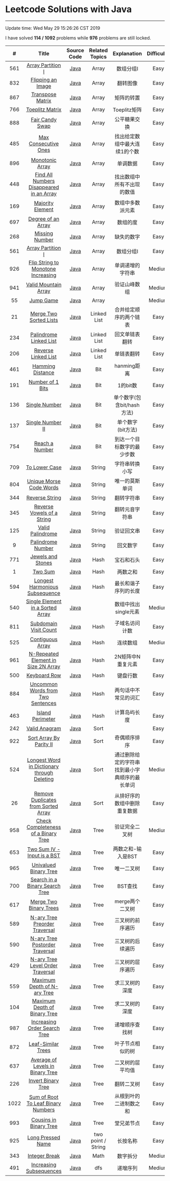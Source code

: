 
# Leetcode Solutions with Java

---
Update time: Wed May 29 15:26:26 CST 2019

I have solved **114 / 1092** problems while **976** problems are still locked.

| # | Title | Source Code | Related Topics | Explanation | Difficulty|
|:---:|:---:|:---:|:---:|:---:|:---:|
| 561 | [Array Partition I](https://leetcode.com/problems/array-partition-i/) | [Java](https://github.com/qincasin/interview/blob/master/src/leetcode/array/DegreeOfAnArray.java) | Array | 数组分组I | Easy |
| 832 | [Flipping an Image](https://leetcode.com/problems/flipping-an-image/) | [Java](https://github.com/qincasin/interview/blob/master/src/leetcode/array/FlippingAnImage.java) | Array | 翻转图像 | Easy |
| 867 | [Transpose Matrix](https://leetcode.com/problems/transpose-matrix/) | [Java](https://github.com/qincasin/interview/blob/master/src/leetcode/array/TransposeMatrix.java) | Array | 矩阵的转置 | Easy |
| 766 | [Toeplitz Matrix](https://leetcode.com/problems/toeplitz-matrix/) | [Java](https://github.com/qincasin/interview/blob/master/src/leetcode/array/ToeplitzMatrix.java) | Array | Toeplitz矩阵 | Easy |
| 888 | [Fair Candy Swap](https://leetcode.com/problems/fair-candy-swap/) | [Java](https://github.com/qincasin/interview/blob/master/src/leetcode/array/FairCandySwap.java) | Array | 公平糖果交换 | Easy |
| 485 | [Max Consecutive Ones](https://leetcode.com/problems/max-consecutive-ones/) | [Java](https://github.com/qincasin/interview/blob/master/src/leetcode/array/MaxConsecutiveOnes.java) | Array | 找出给定数组中最大连续1的个数 | Easy |
| 896 | [Monotonic Array](https://leetcode.com/problems/monotonic-array/) | [Java](https://github.com/qincasin/interview/blob/master/src/leetcode/array/MonotonicArray.java) | Array | 单调数据 | Easy |
| 448 | [Find All Numbers Disappeared in an Array](https://leetcode.com/problems/find-all-numbers-disappeared-in-an-array/) | [Java](https://github.com/qincasin/interview/blob/master/src/leetcode/array/FindAllNumbersDisappearedInAnArray.java) | Array | 找出数组中所有不出现的数值 | Easy |
| 169 | [Majority Element](https://leetcode.com/problems/majority-element/) | [Java](https://github.com/qincasin/interview/blob/master/src/leetcode/array/MajorityElement.java) | Array | 数组中多数派元素 | Easy |
| 697 | [Degree of an Array](https://leetcode.com/problems/degree-of-an-Array/) | [Java](https://github.com/qincasin/interview/blob/master/src/leetcode/array/DegreeOfAnArray.java) | Array | 数组的度 | Easy |
| 268 | [Missing Number](https://leetcode.com/problems/missing-number/) | [Java](https://github.com/qincasin/interview/blob/master/src/leetcode/array/MissingNumber.java) | Array | 缺失的数字 | Easy |
| 561 | [Array Partition I](https://leetcode.com/problems/array-partition-i/) | [Java](https://github.com/qincasin/interview/blob/master/src/leetcode/array/DegreeOfAnArray.java) | Array | 数组分组I | Easy |
| 926 | [Flip String to Monotone Increasing](https://leetcode.com/problems/flip-string-to-monotone-increasing/description/) | [Java](https://github.com/qincasin/interview/blob/master/src/leetcode/contest/_107/FlipStringtoMonotoneIncreasing.java) | Array | 单调递增的字符串 | Medium |
| 941 | [Valid Mountain Array](https://leetcode.com/problems/valid-mountain-array/) | [Java](https://github.com/qincasin/interview/blob/master/src/leetcode/array/ValidMountainArray.java) | Array | 验证山峰数组 | Medium |
| 55  | [Jump Game](https://leetcode.com/problems/jump-game/description/) | [Java](https://github.com/qincasin/interview/blob/master/src/leetcode/array/JumpGame.java) | Array |  | Medium |
| 21  | [Merge Two Sorted Lists](https://leetcode.com/problems/merge-two-sorted-lists/) | [Java](https://github.com/qincasin/interview/blob/master/src/leetcode/list/MergeTwoSortedLists.java) | Linked List | 合并给定顺序的两个链表 | Easy |
| 234 | [Palindrome Linked List](https://leetcode.com/problems/palindrome-linked-list/description/) | [Java](https://github.com/qincasin/interview/blob/master/src/leetcode/list/PalindromeLinkedList.java) | Linked List | 回文单链表翻转 | Easy |
| 206 | [Reverse Linked List](https://leetcode.com/problems/reverse-linked-list/description/) | [Java](https://github.com/qincasin/interview/blob/master/src/leetcode/list/ReverseLinkedList.java) | Linked List | 单链表翻转 | Easy |
| 461 | [Hamming Distance](https://leetcode.com/problems/hamming-distance/description/) | [Java](https://github.com/qincasin/interview/blob/master/src/leetcode/bit/HammingDistance.java) | Bit | hanming距离 | Easy |
| 191 | [Number of 1 Bits](https://leetcode.com/problems/number-of-1-bits/) | [Java](https://github.com/qincasin/interview/blob/master/src/leetcode/bit/NumberOf1Bits.java) | Bit | 1的bit数 | Easy |
| 136 | [Single Number](https://leetcode.com/problems/single-number/) | [Java](https://github.com/qincasin/interview/blob/master/src/leetcode/bit/SingleNumber.java) | Bit | 单个数字(包含bit/hash方法) | Easy |
| 137 | [Single Number II](https://leetcode.com/problems/single-number-ii/) | [Java](https://github.com/qincasin/interview/blob/master/src/leetcode/bit/SingleNumber2.java) | Bit | 单个数字 (bit方法) | Easy |
| 754 | [Reach a Number](https://leetcode.com/problems/reach-a-number/description/) | [Java](https://github.com/qincasin/interview/blob/master/src/leetcode/bit/ReachANumber.java) | Bit | 到达一个目标数字的最少步数  | Easy |
| 709 | [To Lower Case](https://leetcode.com/problems/to-lower-case/) | [Java](https://github.com/qincasin/interview/blob/master/src/leetcode/string/ToLowerCase.java) | String | 字符串转换小写 | Easy |
| 804 | [Unique Morse Code Words](https://leetcode.com/problems/unique-morse-code-words/) | [Java](https://github.com/qincasin/interview/blob/master/src/leetcode/string/UniqueMorseCodeWords.java) | String | 唯一的莫斯单词 | Easy |
| 344 | [Reverse String](https://leetcode.com/problems/reverse-string/description/) | [Java](https://github.com/qincasin/interview/blob/master/src/leetcode/string/ReverseString.java) | String | 翻转字符串 | Easy |
| 345 | [Reverse Vowels of a String](https://leetcode.com/problems/reverse-vowels-of-a-string/description/) | [Java](https://github.com/qincasin/interview/blob/master/src/leetcode/string/ReverseVowelsOfAString.java) | String | 翻转元音字符串 | Easy |
| 125 | [Valid Palindrome](https://leetcode.com/problems/valid-palindrome/description/) | [Java](https://github.com/qincasin/interview/blob/master/src/leetcode/string/ValidPalindrome.java) | String | 验证回文串 | Easy |
| 9   | [Palindrome Number](https://leetcode.com/problems/palindrome-number/description/) | [Java](https://github.com/qincasin/interview/blob/master/src/leetcode/string/PalindromeNumber.java) | String | 回文数字 | Easy |
| 771 | [Jewels and Stones](https://leetcode.com/problems/jewels-and-stones/) | [Java](https://github.com/qincasin/interview/blob/master/src/leetcode/hash/JewelsAndStones.java) | Hash | 宝石和石头 | Easy |
| 1   | [Two Sum](https://leetcode.com/problems/two-sum/description/) | [Java](https://github.com/qincasin/interview/blob/master/src/leetcode/hash/TwoSum.java) | Hash | 两数之和 | Easy |
| 594 | [Longest Harmonious Subsequence](https://leetcode.com/problems/longest-harmonious-subsequence/description/) | [Java](https://github.com/qincasin/interview/blob/master/src/leetcode/hash/LongestHarmoniousSubsequence.java) | Hash | 最长和谐子序列的长度 | Easy |
| 540 | [Single Element in a Sorted Array](https://leetcode.com/problems/single-element-in-a-sorted-array/description/) | [Java](https://github.com/qincasin/interview/blob/master/src/leetcode/hash/SingleElementInASortedArray.java) |  | 数组中找出single元素 | Medium |
| 811 | [Subdomain Visit Count](https://leetcode.com/problems/subdomain-visit-count/description/) | [Java](https://github.com/qincasin/interview/blob/master/src/leetcode/hash/SubdomainVisitCount.java) | Hash | 子域名访问计数 | Easy |
| 525 | [Contiguous Array](https://leetcode.com/problems/contiguous-array/) | [Java](https://github.com/qincasin/interview/blob/master/src/leetcode/hash/ContiguousArray.java) | Hash | 连续数组 | Medium |
| 961 | [N-Repeated Element in Size 2N Array](https://leetcode.com/problems/n-repeated-element-in-size-2n-array) | [Java](https://github.com/qincasin/interview/blob/master/src/leetcode/hash/NRepeatedElementInSize2NArray.java) | Hash | 2N矩阵中N重复元素 | Easy |
| 500 | [Keyboard Row](https://leetcode.com/problems/keyboard-row/) | [Java](https://github.com/qincasin/interview/blob/master/src/leetcode/hash/KeyboardRow.java) | Hash | 键盘行数 | Easy |
| 884 | [Uncommon Words from Two Sentences](https://leetcode.com/problems/uncommon-words-from-two-sentences/) | [Java](https://github.com/qincasin/interview/blob/master/src/leetcode/hash/UncommonWordsfromTwoSentences.java) | Hash | 两句话中不常见的词汇 | Easy |
| 463 | [Island Perimeter](https://leetcode.com/problems/island-perimeter/) | [Java](https://github.com/qincasin/interview/blob/master/src/leetcode/hash/IslandPerimeter.java) | Hash | 计算岛屿长度 | Easy |
| 242 | [ Valid Anagram](https://leetcode.com/problems/valid-anagram/) | [Java](https://github.com/qincasin/interview/blob/master/src/leetcode/sort/ValidAnagram.java) | Sort |  | Easy |
| 922 | [Sort Array By Parity II](https://leetcode.com/problems/sort-array-by-parity-ii/description/) | [Java](https://github.com/qincasin/interview/blob/master/src/leetcode/sort/SortArrayByParityII.java) | Sort | 奇偶顺序排序 | Easy |
| 524 | [Longest Word in Dictionary through Deleting](https://leetcode.com/problems/longest-word-in-dictionary-through-deleting/) | [Java](https://github.com/qincasin/interview/blob/master/src/leetcode/sort/LongestWordInDictionaryThroughDeleting.java) | Sort | 通过删除给定的字符串找到最小字典顺序的最长单词 | Medium |
| 26 | [Remove Duplicates from Sorted Array](https://leetcode.com/problems/remove-duplicates-from-sorted-array/) | [Java](https://github.com/qincasin/interview/blob/master/src/leetcode/sort/RemoveDuplicatesFromSortedArray.java) | Sort | 从排好序的数组中删除重复数据 | Easy |
| 958 | [Check Completeness of a Binary Tree](https://leetcode.com/problems/check-completeness-of-a-binary-tree/description/) | [Java](https://github.com/qincasin/interview/blob/master/src/leetcode/tree/CheckCompletenessOfABinaryTree.java) | Tree | 验证完全二叉树 | Medium |
| 653 | [ Two Sum IV - Input is a BST](https://leetcode.com/problems/two-sum-iv-input-is-a-bst//) | [Java](https://github.com/qincasin/interview/blob/master/src/leetcode/tree/TwoSumIV.java) | Tree | 两数之和-输入是BST| Easy |
| 965 | [Univalued Binary Tree](https://leetcode.com/problems/univalued-binary-tree/) | [Java](https://github.com/qincasin/interview/blob/master/src/leetcode/tree/UnivaluedBinaryTree.java) | Tree | 唯一二叉树 |Easy |
| 700 | [Search in a Binary Search Tree](https://leetcode.com/problems/search-in-a-binary-search-tree/) | [Java](https://github.com/qincasin/interview/blob/master/src/leetcode/tree/SearchInABinarySearchTree.java) | Tree | BST查找 | Easy |
| 617 | [Merge Two Binary Trees](https://leetcode.com/problems/merge-two-binary-trees/) | [Java](https://github.com/qincasin/interview/blob/master/src/leetcode/tree/MergeTwoBinaryTrees.java) | Tree | merge两个二叉树 | Easy |
| 589 | [N-ary Tree Preorder Traversal](https://leetcode.com/problems/merge-two-binary-trees/) | [Java](https://github.com/qincasin/interview/blob/master/src/leetcode/tree/NAryTreePreorderTraversal.java) | Tree | 三叉树的前序遍历 | Easy |
| 590 | [N-ary Tree Postorder Traversal](https://leetcode.com/problems/n-ary-tree-postorder-traversal/) | [Java](https://github.com/qincasin/interview/blob/master/src/leetcode/tree/NAryTreePostorderTraversal.java) | Tree | 三叉树的后续遍历 | Easy |
| 429 | [N-ary Tree Level Order Traversal](https://leetcode.com/problems/n-ary-tree-level-order-traversal/) | [Java](https://github.com/qincasin/interview/blob/master/src/leetcode/tree/NAryTreeLevelOrderTraversal.java) | Tree | 三叉树的层序遍历 | Easy |
| 559 | [Maximum Depth of N-ary Tree](https://leetcode.com/problems/maximum-depth-of-n-ary-tree/) | [Java](https://github.com/qincasin/interview/blob/master/src/leetcode/tree/MaximumDepthOfNAryTree.java) | Tree | 求三叉树的深度 | Easy |
| 104 | [Maximum Depth of Binary Tree](https://leetcode.com/problems/maximum-depth-of-binary-tree/) | [Java](https://github.com/qincasin/interview/blob/master/src/leetcode/tree/MaximumDepthOfBinaryTree.java) | Tree | 求二叉树的深度 | Easy |
| 987 | [Increasing Order Search Tree](https://leetcode.com/problems/maximum-depth-of-binary-tree/) | [Java](https://github.com/qincasin/interview/blob/master/src/leetcode/tree/IncreasingOrderSearchTree.java) | Tree | 递增顺序查找树 | Easy |
| 872 | [Leaf-Similar Trees](https://leetcode.com/problems/leaf-similar-trees/) | [Java](https://github.com/qincasin/interview/blob/master/src/leetcode/tree/Leaf_SimilarTrees.java) | Tree | 叶子节点相似的树 | Easy |
| 637 | [Average of Levels in Binary Tree](https://leetcode.com/problems/average-of-levels-in-binary-tree/) | [Java](https://github.com/qincasin/interview/blob/master/src/leetcode/tree/AverageOfLevelsInBinaryTree.java) | Tree | 二叉树的层平均值 | Easy |
| 226 | [Invert Binary Tree](https://leetcode.com/problems/invert-binary-tree/) | [Java](https://github.com/qincasin/interview/blob/master/src/leetcode/tree/InvertBinaryTree.java) | Tree | 翻转二叉树 | Easy |
| 1022 | [Sum of Root To Leaf Binary Numbers](https://leetcode.com/problems/sum-of-root-to-leaf-binary-numbers/) | [Java](https://github.com/qincasin/interview/blob/master/src/leetcode/tree/SumOfRootToLeafBinaryNumbers.java) | Tree | 从根到叶的二进制数之和 | Easy |
| 993 | [Cousins in Binary Tree](https://leetcode.com/problems/cousins-in-binary-tree/) | [Java](https://github.com/qincasin/interview/blob/master/src/leetcode/tree/CousinsInBinaryTree.java) | Tree | 堂兄弟节点 | Easy |
| 925 | [ Long Pressed Name](https://leetcode.com/problems/long-pressed-name/description/) | [Java](https://github.com/qincasin/interview/blob/master/src/leetcode/contest/_107/LongPressedName.java) | two point / String | 长按名称 | Easy |
| 343 | [ Integer Break ](https://leetcode.com/problems/integer-break/) | [Java](https://github.com/qincasin/interview/blob/master/src/leetcode/math/IntegerBreak.java) | Math | 数字拆分 | Medium |
| 491 | [Increasing Subsequences](https://leetcode.com/problems/increasing-subsequences/) | [Java](https://github.com/qincasin/interview/blob/master/src/leetcode/dfs/IncreasingSubsequences.java) | dfs | 递增序列 | Medium |

      
